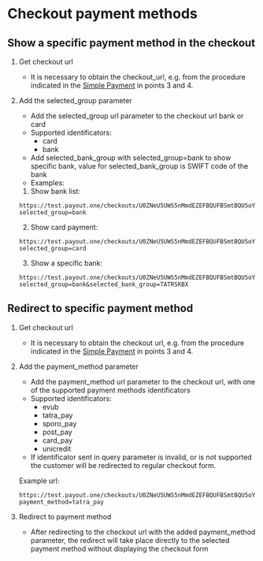 # Checkout payment methods

## Show a specific payment method in the checkout

1. Get checkout url
   * It is necessary to obtain the checkout_url, e.g. from the procedure indicated in the [Simple Payment](https://developers.payout.tech/#/use-cases/simple-payment) in points 3 and 4.   

2. Add the selected_group parameter
   * Add the selected_group url parameter to the checkout url bank or card
   * Supported identificators:
     - card
     - bank
   * Add selected_bank_group with selected_group=bank to show specific bank, value for selected_bank_group is SWIFT code of the bank
   * Examples:

    1. Show bank list:
    ```
    https://test.payout.one/checkouts/U0ZNeU5UWS5nMmdEZEFBQUFBSmtBQU5oY0dsaElXUUFBbWxrWWdBQ0tJZHVCZ0JtS1hrTGZnRmlBQUZSZ0EuR2xYdDlsZjY4NDNIY2xaUXFXTFBGdHFETWZDNmw3SXViOG1wM0VXYi1nOA/?selected_group=bank
    ```

    2. Show card payment:
    ```
    https://test.payout.one/checkouts/U0ZNeU5UWS5nMmdEZEFBQUFBSmtBQU5oY0dsaElXUUFBbWxrWWdBQ0tJZHVCZ0JtS1hrTGZnRmlBQUZSZ0EuR2xYdDlsZjY4NDNIY2xaUXFXTFBGdHFETWZDNmw3SXViOG1wM0VXYi1nOA/?selected_group=card
    ```

    3. Show a specific bank:
    ```
    https://test.payout.one/checkouts/U0ZNeU5UWS5nMmdEZEFBQUFBSmtBQU5oY0dsaElXUUFBbWxrWWdBQ0tJZHVCZ0JtS1hrTGZnRmlBQUZSZ0EuR2xYdDlsZjY4NDNIY2xaUXFXTFBGdHFETWZDNmw3SXViOG1wM0VXYi1nOA/?selected_group=bank&selected_bank_group=TATRSKBX
    ```

## Redirect to specific payment method

1. Get checkout url
   * It is necessary to obtain the checkout url, e.g. from the procedure indicated in the [Simple Payment](https://developers.payout.tech/#/use-cases/simple-payment) in points 3 and 4.   

2. Add the payment_method parameter
   * Add the payment_method url parameter to the checkout url, with one of the supported payment methods identificators
   * Supported identificators:
      - evub
      - tatra_pay
      - sporo_pay
      - post_pay
      - card_pay
      - unicredit
   * If identificator sent in query parameter is invalid, or is not supported the customer will be redirected to regular checkout form.

    Example url:
    ```
    https://test.payout.one/checkouts/U0ZNeU5UWS5nMmdEZEFBQUFBSmtBQU5oY0dsaElXUUFBbWxrWWdBQ0tJZHVCZ0JtS1hrTGZnRmlBQUZSZ0EuR2xYdDlsZjY4NDNIY2xaUXFXTFBGdHFETWZDNmw3SXViOG1wM0VXYi1nOA/?payment_method=tatra_pay
    ```

3. Redirect to payment method
    * After redirecting to the checkout url with the added payment_method parameter, the redirect will take place directly to the  selected payment method without displaying the checkout form
